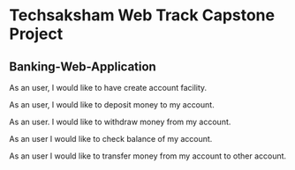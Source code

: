 # Techsaksham Web Track Capstone Project

## Banking-Web-Application




   As an user, I would like to have create account facility.

   As an user, I would like to deposit money to my account.

   As an user. I would like to withdraw money from my account.

   As an user I would like to check balance of my account.

   As an user I would like to transfer money from my account to other account.
